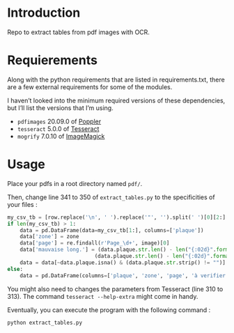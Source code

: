 # Introduction

Repo to extract tables from pdf images with OCR.

# Requierements

Along with the python requirements that are listed in requirements.txt, there are a few external requirements for some of the modules.

I haven&rsquo;t looked into the minimum required versions of these dependencies, but I&rsquo;ll list the versions that I&rsquo;m using.

-   `pdfimages` 20.09.0 of [Poppler](https://poppler.freedesktop.org/)
-   `tesseract` 5.0.0 of [Tesseract](https://github.com/tesseract-ocr/tesseract)
-   `mogrify` 7.0.10 of [ImageMagick](https://imagemagick.org/index.php)

# Usage

Place your pdfs in a root directory named `pdf/`.

Then, change line 341 to 350 of `extract_tables.py` to the specificities of your files :

```python
my_csv_tb = [row.replace('\n', ' ').replace('"', '').split(' ')[0][2:] for row in my_csv.split('\r\n')]
if len(my_csv_tb) > 1:
    data = pd.DataFrame(data=my_csv_tb[1:], columns=['plaque'])
    data['zone'] = zone
    data['page'] = re.findall(r'Page_\d+', image)[0]
    data['mauvaise long.'] = (data.plaque.str.len() - len("{:02d}".format(int(zone))) > 6) | \
                            (data.plaque.str.len() - len("{:02d}".format(int(zone))) < 6)
    data = data[~data.plaque.isna() & (data.plaque.str.strip() != "")]
else: 
    data = pd.DataFrame(columns=['plaque', 'zone', 'page', 'à verifier'])
```

You might also need to changes the parameters from Tesseract (line 310 to 313). The command `tesseract --help-extra` 
might come in handy.

Eventually, you can execute the program with the following command :

```sh
python extract_tables.py
```